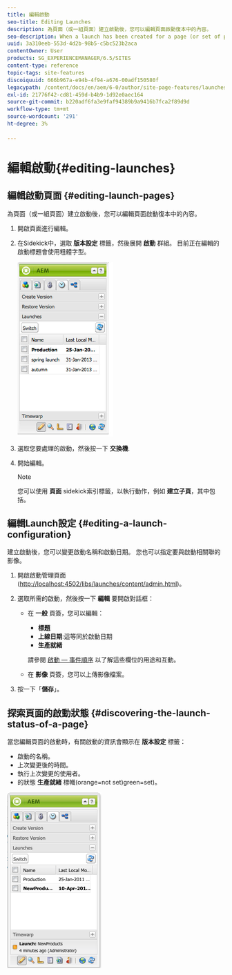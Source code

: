 ```yaml
---
title: 編輯啟動
seo-title: Editing Launches
description: 為頁面（或一組頁面）建立啟動後，您可以編輯頁面啟動復本中的內容。
seo-description: When a launch has been created for a page (or set of pages) you can edit the content in the launch copy of the page(s).
uuid: 3a310eeb-553d-4d2b-98b5-c5bc523b2aca
contentOwner: User
products: SG_EXPERIENCEMANAGER/6.5/SITES
content-type: reference
topic-tags: site-features
discoiquuid: 666b967a-e94b-4f94-a676-00adf150580f
legacypath: /content/docs/en/aem/6-0/author/site-page-features/launches
exl-id: 21776f42-cd81-459d-b4b9-1d92e0aec164
source-git-commit: b220adf6fa3e9faf94389b9a9416b7fca2f89d9d
workflow-type: tm+mt
source-wordcount: '291'
ht-degree: 3%

---
```


# 編輯啟動{#editing-launches}

## 編輯啟動頁面 {#editing-launch-pages}

為頁面（或一組頁面）建立啟動後，您可以編輯頁面啟動復本中的內容。

1. 開啟頁面進行編輯。
1. 在Sidekick中，選取 **版本設定** 標籤，然後展開 **啟動** 群組。 目前正在編輯的啟動標題會使用粗體字型。

   ![chlimage_1-13](assets/chlimage_1-13.jpeg)

1. 選取您要處理的啟動，然後按一下 **交換機**.
1. 開始編輯。

   >[!NOTE]
   >
   >您可以使用 **頁面** sidekick索引標籤，以執行動作，例如 **建立子頁**，其中包括。

## 編輯Launch設定 {#editing-a-launch-configuration}

建立啟動後，您可以變更啟動名稱和啟動日期。 您也可以指定要與啟動相關聯的影像。

1. 開啟啟動管理頁面([http://localhost:4502/libs/launches/content/admin.html](http://localhost:4502/libs/launches/content/admin.html))。

1. 選取所需的啟動，然後按一下 **編輯** 要開啟對話框：

   * 在 **一般** 頁簽，您可以編輯：

      * **標題**
      * **上線日期**:這等同於啟動日期
      * **生產就緒**

      請參閱 [啟動 — 事件順序](/help/sites-authoring/launches.md#launches-the-order-of-events) 以了解這些欄位的用途和互動。

   * 在 **影像** 頁簽，您可以上傳影像檔案。


1. 按一下「**儲存**」。

## 探索頁面的啟動狀態 {#discovering-the-launch-status-of-a-page}

當您編輯頁面的啟動時，有關啟動的資訊會顯示在 **版本設定** 標籤：

* 啟動的名稱。
* 上次變更後的時間。
* 執行上次變更的使用者。
* 的狀態 **生產就緒** 標幟(orange=not set)green=set)。

![chlimage_1-186](assets/chlimage_1-186.png)
